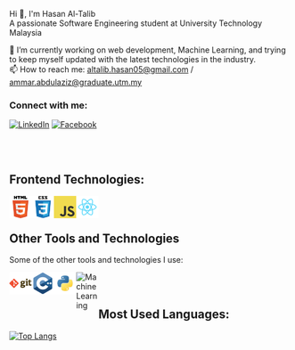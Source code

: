 Hi 👋, I'm Hasan Al-Talib  
A passionate Software Engineering student at University Technology Malaysia

🔭 I’m currently working on web development, Machine Learning, and trying to keep myself updated with the latest technologies in the industry.  
📫 How to reach me: altalib.hasan05@gmail.com / ammar.abdulaziz@graduate.utm.my 

### Connect with me:

[![LinkedIn](https://img.shields.io/badge/-LinkedIn-blue)](https://www.linkedin.com/in/hasan-al-talib-6095b3323/)
[![Facebook](https://img.shields.io/badge/-Facebook-blue)](https://www.facebook.com/hasan.ammar.52/)

<br /><br />

## Frontend Technologies:

<img align="left" alt="HTML5" width="40px" src="https://raw.githubusercontent.com/github/explore/main/topics/html/html.png" />
<img align="left" alt="CSS3" width="40px" src="https://raw.githubusercontent.com/github/explore/main/topics/css/css.png" />
<img align="left" alt="JavaScript" width="40px" src="https://raw.githubusercontent.com/github/explore/main/topics/javascript/javascript.png" />
<img align="left" alt="React" width="40px" src="https://raw.githubusercontent.com/github/explore/main/topics/react/react.png" />

<br /><br />

## Other Tools and Technologies

Some of the other tools and technologies I use:

<img align="left" alt="Git" width="40px" src="https://raw.githubusercontent.com/github/explore/main/topics/git/git.png" />
<img align="left" alt="C++" width="40px" src="https://raw.githubusercontent.com/github/explore/main/topics/cpp/cpp.png" />
<img align="left" alt="Python" width="40px" src="https://raw.githubusercontent.com/github/explore/main/topics/python/python.png" />
<img align="left" alt="Machine Learning" width="40px" src="https://raw.githubusercontent.com/github/explore/main/topics/artificial-intelligence/artificial-intelligence.png" />


<br /><br />

## Most Used Languages:
[![Top Langs](https://github-readme-stats.vercel.app/api/top-langs/?username=yourusername&layout=compact&theme=dark)](https://github.com/yourusername/github-readme-stats)
